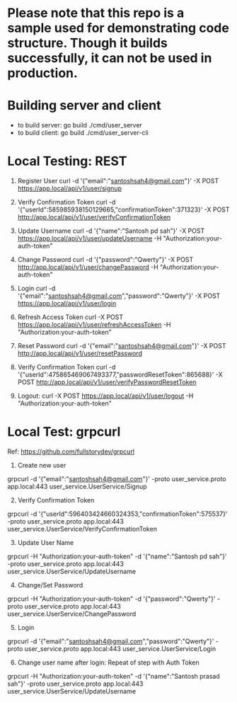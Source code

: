 # Please note that this repo is a sample used for demonstrating code structure. Though it builds successfully, it can not be used in production.

# Building server and client
 - to build server: go build ./cmd/user_server
 - to build client: go build ./cmd/user_server-cli


# Local Testing: REST
1) Register User
curl -d '{"email":"santoshsah4@gmail.com"}' -X POST https://app.local/api/v1/user/signup

2) Verify Confirmation Token
curl -d '{"userId":585985938150129665,"confirmationToken":371323}' -X POST http://app.local/api/v1/user/verifyConfirmationToken

3) Update Username
curl -d '{"name":"Santosh pd sah"}' -X POST https://app.local/api/v1/user/updateUsername -H "Authorization:your-auth-token"

4) Change Password
curl -d '{"password":"Qwerty"}' -X POST http://app.local/api/v1/user/changePassword -H "Authorization:your-auth-token"

5) Login
curl -d '{"email":"santoshsah4@gmail.com","password":"Qwerty"}' -X POST https://app.local/api/v1/user/login 

6) Refresh Access Token
curl -X POST https://app.local/api/v1/user/refreshAccessToken -H "Authorization:your-auth-token"

8) Reset Password
curl -d '{"email":"santoshsah4@gmail.com"}' -X POST http://app.local/api/v1/user/resetPassword

9) Verify Confirmation Token
curl -d '{"userId":475865469067493377,"passwordResetToken":865688}' -X POST http://app.local/api/v1/user/verifyPasswordResetToken

10) Logout:
curl -X POST https://app.local/api/v1/user/logout -H "Authorization:your-auth-token"

# Local Test: grpcurl
Ref: https://github.com/fullstorydev/grpcurl

1) Create new user

grpcurl -d '{"email":"santoshsah4@gmail.com"}' -proto user_service.proto app.local:443 user_service.UserService/Signup

2) Verify Confirmation Token

grpcurl -d '{"userId":596403424660324353,"confirmationToken":575537}' -proto user_service.proto app.local:443 user_service.UserService/VerifyConfirmationToken

3) Update User Name

grpcurl -H "Authorization:your-auth-token" -d '{"name":"Santosh pd sah"}' -proto user_service.proto app.local:443 user_service.UserService/UpdateUsername 

4) Change/Set Password

grpcurl -H "Authorization:your-auth-token" -d '{"password":"Qwerty"}' -proto user_service.proto app.local:443 user_service.UserService/ChangePassword 

5) Login

grpcurl -d '{"email":"santoshsah4@gmail.com","password":"Qwerty"}' -proto user_service.proto app.local:443 user_service.UserService/Login

6) Change user name after login: Repeat of step with Auth Token

grpcurl -H "Authorization:your-auth-token" -d '{"name":"Santosh prasad sah"}' -proto user_service.proto app.local:443 user_service.UserService/UpdateUsername
